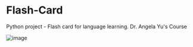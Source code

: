 # Flash-Card
Python project - Flash card for language learning. Dr. Angela Yu's Course




![image](https://user-images.githubusercontent.com/74474611/119272988-6eb5d700-bbce-11eb-9709-419c28a045f8.png)
